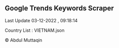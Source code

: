 

## Google Trends Keywords Scraper 
 
Last Update 03-12-2022 , 09:18:14

Country List :
VIETNAM.json



© Abdul Muttaqin 
